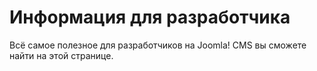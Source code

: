 # Информация для разработчика
Всё самое полезное для разработчиков на Joomla! CMS вы сможете найти на этой странице.
